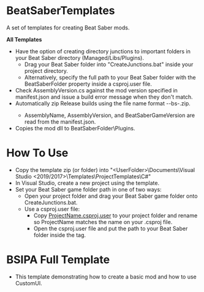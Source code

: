 # BeatSaberTemplates
A set of templates for creating Beat Saber mods.

**All Templates**
* Have the option of creating directory junctions to important folders in your Beat Saber directory (Managed/Libs/Plugins).
  * Drag your Beat Saber folder into "CreateJunctions.bat" inside your project directory.
  * Alternatively, specify the full path to your Beat Saber folder with the BeatSaberFolder property inside a csproj.user file.
* Check AssemblyVersion.cs against the mod version specified in manifest.json and issue a build error message when they don't match.
* Automatically zip Release builds using the file name format <AssemblyName>-<AssemblyVersion>-bs<BeatSaberGameVersion>-<GithubCommitHash>.zip.
  * AssemblyName, AssemblyVersion, and BeatSaberGameVersion are read from the manifest.json.
* Copies the mod dll to BeatSaberFolder\Plugins.


# How To Use
* Copy the template zip (or folder) into "\<UserFolder>\Documents\Visual Studio <2019/2017>\Templates\ProjectTemplates\C#"
* In Visual Studio, create a new project using the template.
* Set your Beat Saber game folder path in one of two ways:
  * Open your project folder and drag your Beat Saber game folder onto CreateJunctions.bat.
  * Use a csproj.user file:
    * Copy [ProjectName.csproj.user](https://github.com/Zingabopp/BeatSaberTemplates/blob/master/ProjectName.csproj.user) to your project folder and rename so ProjectName matches the name on your .csproj file.
    * Open the csproj.user file and put the path to your Beat Saber folder inside the <BeatSaberFolder> tag.

# BSIPA Full Template
* This template demonstrating how to create a basic mod and how to use CustomUI.
